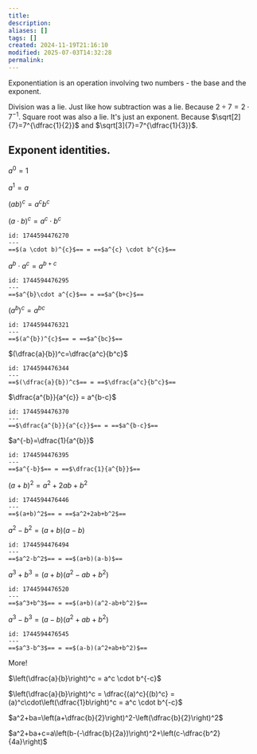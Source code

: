 ```yaml
---
title: 
description: 
aliases: []
tags: []
created: 2024-11-19T21:16:10
modified: 2025-07-03T14:32:28
permalink:
---
```


Exponentiation is an operation involving two numbers - the base and the exponent.

Division was a lie. Just like how subtraction was a lie. Because $2\div 7=2\cdot7^{-1}$.
Square root was also a lie. It's just an exponent. Because $\sqrt[2]{7}=7^{\dfrac{1}{2}}$ and $\sqrt[3]{7}=7^{\dfrac{1}{3}}$.

## Exponent identities.

$a^0=1$

$a^1=a$

$(ab)^c=a^cb^c$

$(a \cdot b)^{c}=a^{c} \cdot b^{c}$

```anki
id: 1744594476270
---
==$(a \cdot b)^{c}$== = ==$a^{c} \cdot b^{c}$==
```

$a^{b}\cdot a^{c}=a^{b+c}$

```anki
id: 1744594476295
---
==$a^{b}\cdot a^{c}$== = ==$a^{b+c}$==
```

$(a^{b})^c=a^{bc}$

```anki
id: 1744594476321
---
==$(a^{b})^{c}$== = ==$a^{bc}$==
```

$(\dfrac{a}{b})^c=\dfrac{a^c}{b^c}$

```anki
id: 1744594476344
---
==$(\dfrac{a}{b})^c$== = ==$\dfrac{a^c}{b^c}$==
```

$\dfrac{a^{b}}{a^{c}} = a^{b-c}$

```anki
id: 1744594476370
---
==$\dfrac{a^{b}}{a^{c}}$== = ==$a^{b-c}$==
```

$a^{-b}=\dfrac{1}{a^{b}}$

```anki
id: 1744594476395
---
==$a^{-b}$== = ==$\dfrac{1}{a^{b}}$==
```

$(a+b)^2=a^2+2ab+b^2$

```anki
id: 1744594476446
---
==$(a+b)^2$== = ==$a^2+2ab+b^2$==
```

$a^2-b^2=(a+b)(a-b)$

```anki
id: 1744594476494
---
==$a^2-b^2$== = ==$(a+b)(a-b)$==
```

$a^3+b^3=(a+b)(a^2-ab+b^2)$

```anki
id: 1744594476520
---
==$a^3+b^3$== = ==$(a+b)(a^2-ab+b^2)$==
```

$a^3-b^3=(a-b)(a^2+ab+b^2)$

```anki
id: 1744594476545
---
==$a^3-b^3$== = ==$(a-b)(a^2+ab+b^2)$==
```

More!

$\left(\dfrac{a}{b}\right)^c = a^c \cdot b^{-c}$

$\left(\dfrac{a}{b}\right)^c = \dfrac{(a)^c}{(b)^c} = (a)^c\cdot\left(\dfrac{1}b\right)^c = a^c \cdot b^{-c}$

$a^2+ba=\left(a+\dfrac{b}{2}\right)^2-\left(\dfrac{b}{2}\right)^2$

$a^2+ba+c=a\left(b-(-\dfrac{b}{2a})\right)^2+\left(c-\dfrac{b^2}{4a}\right)$
